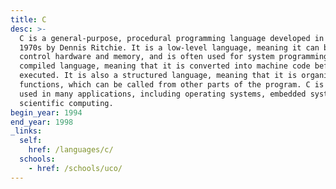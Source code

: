 ```yaml
---
title: C
desc: >-
  C is a general-purpose, procedural programming language developed in the early
  1970s by Dennis Ritchie. It is a low-level language, meaning it can be used to
  control hardware and memory, and is often used for system programming. C is a
  compiled language, meaning that it is converted into machine code before being
  executed. It is also a structured language, meaning that it is organized into
  functions, which can be called from other parts of the program. C is widely
  used in many applications, including operating systems, embedded systems, and
  scientific computing.
begin_year: 1994
end_year: 1998
_links:
  self:
    href: /languages/c/
  schools:
    - href: /schools/uco/
---
```

